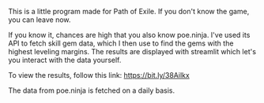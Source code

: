 This is a little program made for Path of Exile. If you don't know the game, you can leave now. 

If you know it, chances are high that you also know poe.ninja. I've used its API to fetch skill gem data, which I then use to find the gems with the highest leveling margins. The results are displayed with streamlit which let's you interact with the data yourself. 

To view the results, follow this link: https://bit.ly/38Ailkx

The data from poe.ninja is fetched on a daily basis. 
